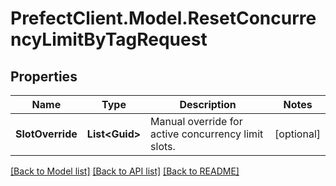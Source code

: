 # PrefectClient.Model.ResetConcurrencyLimitByTagRequest

## Properties

Name | Type | Description | Notes
------------ | ------------- | ------------- | -------------
**SlotOverride** | **List&lt;Guid&gt;** | Manual override for active concurrency limit slots. | [optional] 

[[Back to Model list]](../README.md#documentation-for-models) [[Back to API list]](../README.md#documentation-for-api-endpoints) [[Back to README]](../README.md)

